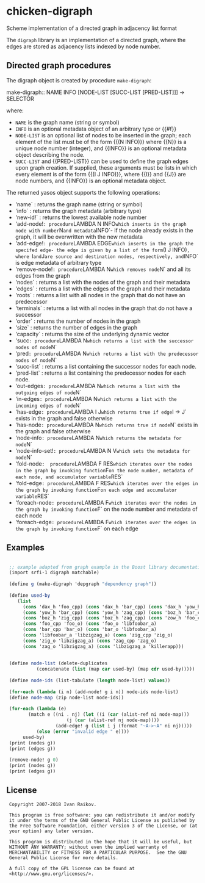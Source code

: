 # chicken-digraph

Scheme implementation of a directed graph in adjacency list format

The `digraph` library is an implementation of a directed graph, where
the edges are stored as adjacency lists indexed by node number.

## Directed graph procedures

The digraph object is created by procedure `make-digraph`:


<procedure>make-digraph:: NAME INFO [NODE-LIST [SUCC-LIST [PRED-LIST]]] -> SELECTOR</procedure>

where:

- `NAME` is the graph name (string or symbol)
- `INFO` is an optional metadata object of an arbitrary type or {{#f}}
- `NODE-LIST` is an optional list of nodes to be inserted in the graph; each element of the list must be of the form {{(N INFO)}} where {{N}} is a unique node number (integer), and {{INFO}} is an optional metadata object describing the node. 
- `SUCC-LIST` and {{PRED-LIST}} can be used to define the graph edges upon graph creation. If supplied, these arguments must be lists in which every element is of the form {{(I J INFO)}}, where {{I}} and {{J}} are node numbers, and {{INFO}} is an optional metadata object.


The returned yasos object supports the following operations:

- 'name` : returns the graph name (string or symbol)
- 'info` : returns the graph metadata (arbitrary type)
- 'new-id!` : returns the lowest available node number
- 'add-node!` : procedure `LAMBDA N INFO` which inserts in the graph node with number `N` and metadata `INFO`- if the node already exists in the graph, it will be overwritten with the new metadata
- 'add-edge!` : procedure `LAMBDA EDGE` which inserts in the graph the specifed edge- the edge is given by a list of the form `(I J INFO)`, where `I` and `J` are source and destination nodes, respectively, and `INFO` is edge metadata of arbitrary type
- 'remove-node!` : procedure `LAMBDA N` which removes node `N` and all its edges from the graph
- 'nodes` : returns a list with the nodes of the graph and their metadata
- 'edges` : returns a list with the edges of the graph and their metadata
- 'roots` : returns a list with all nodes in the graph that do not have an predecessor
- 'terminals` : returns a list with all nodes in the graph that do not have a successor
- 'order` : returns the number of nodes in the graph
- 'size` : returns the number of edges in the graph
- 'capacity` : returns the size of the underlying dynamic vector
- 'succ` : procedure `LAMBDA N` which returns a list with the successor nodes of node `N`
- 'pred` : procedure `LAMBDA N` which returns a list with the predecessor nodes of node `N`
- 'succ-list` : returns a list containing the successor nodes for each node.
- 'pred-list` : returns a list containing the predecessor nodes for each node.
- 'out-edges` : procedure `LAMBDA N` which returns a list with the outgoing edges of node `N`
- 'in-edges` : procedure `LAMBDA N` which returns a list with the incoming edges of node `N`
- 'has-edge` : procedure `LAMBDA I J` which returns true if edge `I -> J` exists in the graph and false otherwise
- 'has-node` : procedure `LAMBDA N` which returns true if node `N` exists in the graph and false otherwise
- 'node-info` : procedure `LAMBDA N` which returns the metadata for node `N`
- 'node-info-set!` : procedure `LAMBDA N V` which sets the metadata for node `N`
- 'fold-node` :  procedure `LAMBDA F RES` which iterates over the nodes in the graph by invoking function `F` on the node number, metadata of each node, and accumulator variable `RES`
- 'fold-edge` : procedure `LAMBDA F RES` which iterates over the edges in the graph by invoking function `F` on each edge and accumulator variable `RES`
- 'foreach-node` : procedure `LAMBDA F` which iterates over the nodes in the graph by invoking function `F` on the node number and metadata of each node
- 'foreach-edge` : procedure `LAMBDA F` which iterates over the edges in the graph by invoking function `F` on each edge


## Examples

```scheme

 ;; example adapted from graph example in the Boost library documentation
 (import srfi-1 digraph matchable)
    
 (define g (make-digraph 'depgraph "dependency graph"))
    
 (define used-by
    (list 
      (cons 'dax_h 'foo_cpp) (cons 'dax_h 'bar_cpp) (cons 'dax_h 'yow_h)
      (cons 'yow_h 'bar_cpp) (cons 'yow_h 'zag_cpp) (cons 'boz_h 'bar_cpp)
      (cons 'boz_h 'zig_cpp) (cons 'boz_h 'zag_cpp) (cons 'zow_h 'foo_cpp)
      (cons 'foo_cpp 'foo_o) (cons 'foo_o 'libfoobar_a) 
      (cons 'bar_cpp 'bar_o) (cons 'bar_o 'libfoobar_a) 
      (cons 'libfoobar_a 'libzigzag_a) (cons 'zig_cpp 'zig_o) 
      (cons 'zig_o 'libzigzag_a) (cons 'zag_cpp 'zag_o) 
      (cons 'zag_o 'libzigzag_a) (cons 'libzigzag_a 'killerapp)))
 
 
 (define node-list (delete-duplicates 
 		   (concatenate (list (map car used-by) (map cdr used-by)))))
 
 (define node-ids (list-tabulate (length node-list) values))
  
 (for-each (lambda (i n) (add-node! g i n)) node-ids node-list)
 (define node-map (zip node-list node-ids))
 
 (for-each (lambda (e) 
 	    (match e ((ni . nj) (let ((i (car (alist-ref ni node-map)))
 				      (j (car (alist-ref nj node-map))))
 				  (add-edge! g (list i j (format "~A->~A" ni nj)))))
 		   (else (error "invalid edge " e))))
 	  used-by)
 (print (nodes g))
 (print (edges g))
 
 (remove-node! g 0)
 (print (nodes g))
 (print (edges g))

```


## License

```
 Copyright 2007-2018 Ivan Raikov.
 
 This program is free software: you can redistribute it and/or modify
 it under the terms of the GNU General Public License as published by
 the Free Software Foundation, either version 3 of the License, or (at
 your option) any later version.
 
 This program is distributed in the hope that it will be useful, but
 WITHOUT ANY WARRANTY; without even the implied warranty of
 MERCHANTABILITY or FITNESS FOR A PARTICULAR PURPOSE.  See the GNU
 General Public License for more details.
 
 A full copy of the GPL license can be found at
 <http://www.gnu.org/licenses/>.

```
